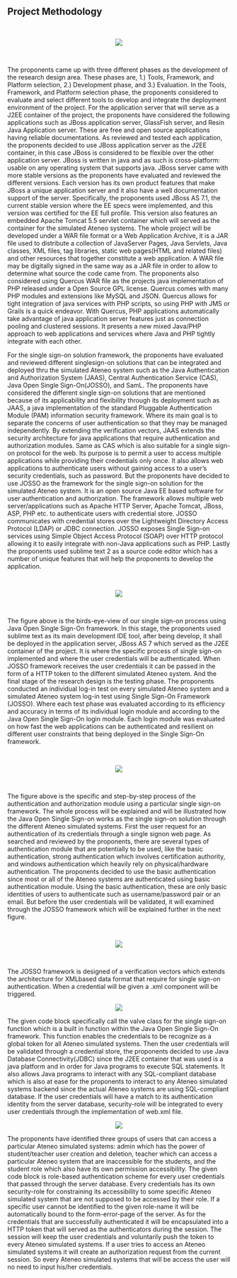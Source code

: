 ## Project Methodology

</br>
<figure style="display: flex; justify-content: center;">
	<img src="./img/research_design.png" />
</figure>
</br>

The proponents came up with three different phases as the development of the research design area.
These phases are, 1.) Tools, Framework, and Platform selection, 2.) Development phase, and 3.) Evaluation.
In the Tools, Framework, and Platform selection phase, the proponents considered to evaluate and select
different tools to develop and integrate the deployment environment of the project. For the application server
that will serve as a J2EE container of the project, the proponents have considered the following applications
such as JBoss application server, GlassFish server, and Resin Java Application server. These are free and
open source applications having reliable documentations. As reviewed and tested each application, the
proponents decided to use JBoss application server as the J2EE container, in this case JBoss is considered to
be flexible over the other application server. JBoss is written in java and as such is cross-platform: usable on
any operating system that supports java. JBoss server came with more stable versions as the proponents have
evaluated and reviewed the different versions. Each version has its own product features that make JBoss a
unique application server and it also have a well documentation support of the server. Specifically, the
proponents used JBoss AS 7.1, the current stable version where the EE specs were implemented, and this
version was certified for the EE full profile. This version also features an embedded Apache Tomcat 5.5
servlet container which will served as the container for the simulated Ateneo systems. The whole project will
be developed under a WAR file format or a Web Application Archive, it is a JAR file used to distribute a
collection of JavaServer Pages, Java Servlets, Java classes, XML files, tag libraries, static web pages(HTML
and related files) and other resources that together constitute a web application. A WAR file may be digitally
signed in the same way as a JAR file in order to allow to determine what source the code came from. The
proponents also considered using Quercus WAR file as the projects java implementation of PHP released under a Open Source GPL license. Quercus comes with many PHP modules and extensions like MySQL and JSON. Quercus allows for tight integration of java services with PHP scripts, so using PHP with JMS or Grails is a quick endeavor. With Quercus, PHP applications automatically take advantage of java application server features just as connection pooling and clustered sessions. It presents a new mixed Java/PHP approach to web applications and services where Java and PHP tightly integrate with each other.

For the single sign-on solution framework, the proponents have evaluated and reviewed different singlesign-on solutions that can be integrated and deployed thru the simulated Ateneo system such as the Java
Authentication and Authorization System (JAAS), Central Authentication Service (CAS), Java Open Single
Sign-On(JOSSO), and SamL. The proponents have considered the different single sign-on solutions that are
mentioned because of its applicability and flexibility through its deployment such as JAAS, a java
implementation of the standard Pluggable Authentication Module (PAM) information security framework.
Where its main goal is to separate the concerns of user authentication so that they may be managed
independently. By extending the verification vectors, JAAS extends the security architecture for java
applications that require authentication and authorization modules. Same as CAS which is also suitable for a
single sign-on protocol for the web. Its purpose is to permit a user to access multiple applications while
providing their credentials only once. It also allows web applications to authenticate users without gaining
access to a user’s security credentials, such as password. But the proponents have decided to use JOSSO as
the framework for the single sign-on solution for the simulated Ateneo system. It is an open source Java EE
based software for user authentication and authorization. The framework allows multiple web
server/applications such as Apache HTTP Server, Apache Tomcat, JBoss, ASP, PHP etc. to authenticate users
with credential store. JOSSO communicates with credential stores over the Lightweight Directory Access
Protocol (LDAP) or JDBC connection. JOSSO exposes Single Sign-on services using Simple Object Access
Protocol (SOAP) over HTTP protocol allowing it to easily integrate with non-Java applications such as PHP.
Lastly the proponents used sublime text 2 as a source code editor which has a number of unique features that
will help the proponents to develop the application.

</br>
<figure style="display: flex; justify-content: center;">
	<img src="./img/dev_tools.png" />
</figure>
</br>

The figure above is the birds-eye-view of our single sign-on process using Java Open Single Sign-On
framework. In this stage, the proponents used sublime text as its main development IDE tool, after being
develop, it shall be deployed in the application server, JBoss AS 7 which served as the J2EE container of the
project. It is where the specific process of single sign-on implemented and where the user credentials will be
authenticated. When JOSSO framework receives the user credentials it can be passed in the form of a HTTP
token to the different simulated Ateneo system.
And the final stage of the research design is the testing phase. The proponents conducted an individual
log-in test on every simulated Ateneo system and a simulated Ateneo system log-in test using Single Sign-On
Framework (JOSSO). Where each test phase was evaluated according to its efficiency and accuracy in terms
of its individual login module and according to the Java Open Single Sign-On login module. Each login
module was evaluated on how fast the web applications can be authenticated and resilient on different user
constraints that being deployed in the Single Sign-On framework.

</br>
<figure style="display: flex; justify-content: center;">
	<img src="./img/jboss_server.png" />
</figure>
</br>

The figure above is the specific and step-by-step process of the authentication and authorization
module using a particular single sign-on framework. The whole process will be explained and will be
illustrated how the Java Open Single Sign-on works as the single sign-on solution through the different
Ateneo simulated systems. First the user request for an authentication of its credentials through a single signon web page. As searched and reviewed by the proponents, there are several types of authentication module
that are potentially to be used, like the basic authentication, strong authentication which involves
certification authority, and windows authentication which heavily rely on physical/hardware authentication.
The proponents decided to use the basic authentication since most or all of the Ateneo systems are
authenticated using basic authentication module. Using the basic authentication, these are only basic
identities of users to authenticate such as username/password pair or an email. But before the user credentials will be validated, it will examined through the JOSSO framework which will be explained further in the next
figure.

</br>
<figure style="display: flex; justify-content: center;">
	<img src="./img/josso_framework.png" />
</figure>
</br>

The JOSSO framework is designed of a verification vectors which extends the architecture for XMLbased data format that require for single sign-on authentication. When a credential will be given a .xml
component will be triggered.

<figure style="display: flex; justify-content: center;">
	<img src="./img/josso.jpg" />
</figure>

The given code block specifically call the valve class for the single sign-on function which is a built
in function within the Java Open Single Sign-On framework. This function enables the credentials to be
recognize as a global token for all Ateneo simulated systems. Then the user credentials will be validated
through a credential store, the proponents decided to use Java Database Connectivity(JDBC) since the J2EE
container that was used is a java platform and in order for Java programs to execute SQL statements. It also
allows Java programs to interact with any SQL-compliant database which is also at ease for the proponents to
interact to any Ateneo simulated systems backend since the actual Ateneo systems are using SQL-compliant
database. If the user credentials will have a match to its authentication identity from the server database,
security-role will be integrated to every user credentials through the implementation of web.xml file.

<figure style="display: flex; justify-content: center;">
	<img src="./img/web.jpg" />
</figure>

The proponents have identified three groups of users that can access a particular Ateneo
simulated systems: admin which has the power of student/teacher user creation and deletion, teacher which
can access a particular Ateneo system that are inaccessible for the students, and the student role which also
have its own permission accessibility. The given code block is role-based authentication scheme for every
user credentials that passed through the server database. Every credentials has its own security-role for
constraining its accessibility to some specific Ateneo simulated system that are not supposed to be accessed
by their role. If a specific user cannot be identified to the given role-name it will be automatically bound to
the form-error-page of the server. As for the credentials that are successfully authenticated it will be
encapsulated into a HTTP token that will served as the authenticators during the session. The session will
keep the user credentials and voluntarily push the token to every Ateneo simulated systems. If a user tries to
access an Ateneo simulated systems it will create an authorization request from the current session. So every
Ateneo simulated systems that will be access the user will no need to input his/her credentials. 

